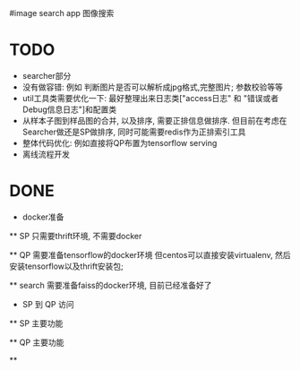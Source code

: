 #image search app
图像搜索

# TODO
* searcher部分
* 没有做容错: 例如 判断图片是否可以解析成jpg格式,完整图片; 参数校验等等
* util工具类需要优化一下: 最好整理出来日志类["access日志" 和 "错误或者Debug信息日志"]和配置类
* 从样本子图到样品图的合并, 以及排序, 需要正排信息做排序. 但目前在考虑在Searcher做还是SP做排序,
    同时可能需要redis作为正排索引工具
* 整体代码优化: 例如直接将QP布置为tensorflow serving
* 离线流程开发

# DONE
* docker准备

** SP 只需要thrift环境, 不需要docker

** QP 需要准备tensorflow的docker环境
     但centos可以直接安装virtualenv, 然后安装tensorflow以及thrift安装包;

** search 需要准备faiss的docker环境, 目前已经准备好了

* SP 到 QP 访问

** SP 主要功能

** QP 主要功能

**
